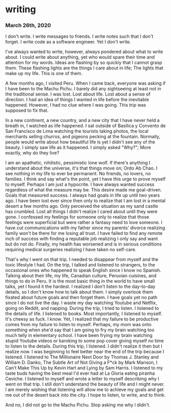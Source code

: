 # writing

### March 26th, 2020

I don't write. I write messages to friends. I write notes such that I don't forget. I write code as a software engineer. Yet I don't write.

I've always wanted to write, however, always pondered about what to write about. I could write about anything, yet who would spare their time and attention for my words. Ideas are flashing by so quickly that I cannot grasp them. These flashing lights are the things I care about in life; The lights that make up my life. This is one of them.

A few months ago, I visited Peru. When I came back, everyone was asking if I have been to the Machu Pichu. I barely did any sightseeing at least not in the traditional sense. I was lost. Lost about life. Lost about a sense of direction. I had an idea of things I wanted in life before the inevitable happened. However, I had no clue where I was going. This trip was supposed to fix that.

In a new continent, a new country, and a new city that I have never held a breath in, I watched as life happened. I sat outside of Basílica y Convento de San Francisco de Lima watching the tourists taking photos, the local merchants selling churros, and pigeons pecking at the fountain. Normally, people would write about how beautiful life is yet I didn't see any of the beauty. I simply saw life as it happened. I simply asked "Why?"; More exactly, why do they live?

I am an apathetic, nihilistic, pessimistic lone wolf. If there's anything I understand about the universe, it's that things move on; Ordo Ab Chao. I see nothing in my life to ever be permanent. No friends, no lovers, no families. I think and say what's the point, yet I have this urge to prove myself to myself. Perhaps I am just a hypocrite. I have always wanted success regardless of what the measure may be. This desire made me goal-driven. Goals that measured success. I always had goals in life up until two years ago. I have been lost ever since then only to realize that I am lost in a mental desert a few months ago. Only perceived the situation as my sand castle has crumbled. Lost all things I didn't realize I cared about until they were gone. I confessed my feelings for someone only to realize that those feelings were superficial but were rather a fantasy need to love someone. I have cut communications with my father since my parents' divorce realizing family won't be there for me losing all trust. I have failed to find any remote inch of success with finding a reputable job realizing I only say and want but do not do. Finally, my health has worsened and is in serious conditions requiring medical surgeries realizing I have taken no self-care.

That's why I went on that trip. I needed to disappear from myself and the toxic lifestyle I had. On the trip, I talked and listened to strangers, to the occasional ones who happened to speak English since I know no Spanish. Talking about their life, my life, Canadian culture, Peruvian cuisines, and things to do in Peru. It is the most basic thing in the world to have small talks, yet I found it the hardest. I realized I don't listen to the day-to-day details, so I don't know how to talk about them. I simply overlook them fixated about future goals and then forget them. I have goals yet no path since I do not live the day. I waste my day watching Youtube and Netflix, going on Reddit, and napping. During the trip, I tried to listen. I listened to the details of life. I listened to books. Most importantly, I listened to myself. It's cheesy as fuck. I know. Yet, I realized that my failure to be productive comes from my failure to listen to myself. Perhaps, my mom was onto something when she'd say that I am going to fry my brain watching too much telly in elementary school. I have been frying my brain watching stupid Youtube videos or karoking to some pop cover giving myself no time to listen to the details. During this trip, I listened. I didn't realize it then but I realize now. I was beginning to feel better near the end of the trip because I listened. I listened to The Millionaire Next Door by Thomas J. Stanley and William D. Danko, The Subtle Art of Not Giving a F*ck by Mark Manson, I Can't Make This Up by Kevin Hart and Lying by Sam Harris. I listened to my taste buds having the best meal I'd ever had at La Gloria eating piranha Ceviche. I listened to myself and wrote a letter to myself describing why I went on that trip. I still don't understand the beauty of life and I might never. I am merely wishing that listening will allow me to achieve my goals and get me out of the desert back into the city. I hope to listen, to write, and to think.

And no, I did not go to the Machu Pichu. Stop asking me why I didn't.
